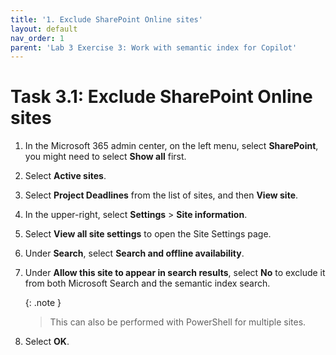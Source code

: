 ```yaml
---
title: '1. Exclude SharePoint Online sites'
layout: default
nav_order: 1
parent: 'Lab 3 Exercise 3: Work with semantic index for Copilot'
---
```


# Task 3.1: Exclude SharePoint Online sites

1. In the Microsoft 365 admin center, on the left menu, select **SharePoint**, you might need to select **Show all** first.

1. Select **Active sites**.

1. Select **Project Deadlines** from the list of sites, and then **View site**.

1. In the upper-right, select **Settings** > **Site information**.

1. Select **View all site settings** to open the Site Settings page.

1. Under **Search**, select **Search and offline availability**.

1. Under **Allow this site to appear in search results**, select **No** to exclude it from both Microsoft Search and the semantic index search.  

    {: .note }
    > This can also be performed with PowerShell for multiple sites.

1. Select **OK**.